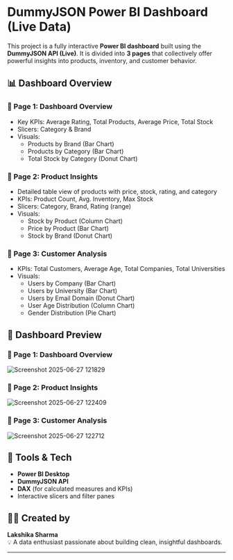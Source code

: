 # DummyJSON Power BI Dashboard (Live Data)

This project is a fully interactive **Power BI dashboard** built using the **DummyJSON API (Live)**. It is divided into **3 pages** that collectively offer powerful insights into products, inventory, and customer behavior.

## 📊 Dashboard Overview

### 🔹 Page 1: Dashboard Overview
- Key KPIs: Average Rating, Total Products, Average Price, Total Stock
- Slicers: Category & Brand
- Visuals:
  - Products by Brand (Bar Chart)
  - Products by Category (Bar Chart)
  - Total Stock by Category (Donut Chart)

### 🔹 Page 2: Product Insights
- Detailed table view of products with price, stock, rating, and category
- KPIs: Product Count, Avg. Inventory, Max Stock
- Slicers: Category, Brand, Rating (range)
- Visuals:
  - Stock by Product (Column Chart)
  - Price by Product (Bar Chart)
  - Stock by Brand (Donut Chart)

### 🔹 Page 3: Customer Analysis
- KPIs: Total Customers, Average Age, Total Companies, Total Universities
- Visuals:
  - Users by Company (Bar Chart)
  - Users by University (Bar Chart)
  - Users by Email Domain (Donut Chart)
  - User Age Distribution (Column Chart)
  - Gender Distribution (Pie Chart)

## 📸 Dashboard Preview

### 🔹 Page 1: Dashboard Overview
![Screenshot 2025-06-27 121829](https://github.com/user-attachments/assets/96e0405c-2f90-49c4-bc80-74c93828066b)

### 🔹 Page 2: Product Insights
![Screenshot 2025-06-27 122409](https://github.com/user-attachments/assets/0775eda1-a0fe-498f-9c7f-d8733766f1f1)

### 🔹 Page 3: Customer Analysis
![Screenshot 2025-06-27 122712](https://github.com/user-attachments/assets/44c0efc5-05b7-4b4f-a801-d4eef85e3698)



## 🚀 Tools & Tech

- **Power BI Desktop**
- **DummyJSON API**
- **DAX** (for calculated measures and KPIs)
- Interactive slicers and filter panes

## 👩‍💻 Created by

**Lakshika Sharma**   
💡 A data enthusiast passionate about building clean, insightful dashboards.  

---

